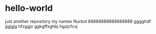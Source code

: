 # hello-world
just another repository
my names Nurbol 88888888888888888
gggghdf
jjgjgjg
hfzggjx
ggkgffxghbj
hgzjcfcvj
